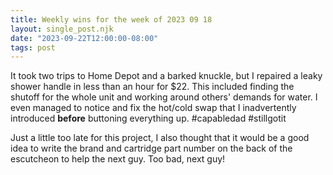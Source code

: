 ```yaml
---
title: Weekly wins for the week of 2023 09 18
layout: single_post.njk
date: "2023-09-22T12:00:00-08:00"
tags: post
---
```

It took two trips to Home Depot and a barked knuckle, but I repaired a leaky shower handle in less than an hour for $22. This included finding the shutoff for the whole unit and working around others' demands for water. I even managed to notice and fix the hot/cold swap that I inadvertently introduced **before** buttoning everything up. #capabledad #stillgotit

Just a little too late for this project, I also thought that it would be a good idea to write the brand and cartridge part number on the back of the escutcheon to help the next guy. Too bad, next guy!
